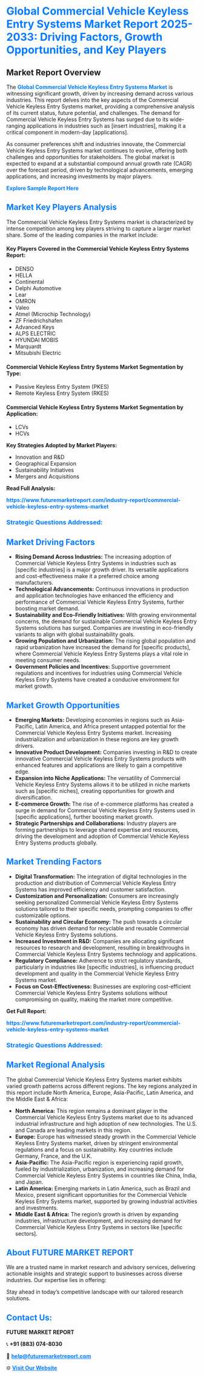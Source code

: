 <h1 style="color: #007BFF;">Global Commercial Vehicle Keyless Entry Systems Market Report 2025-2033: Driving Factors, Growth Opportunities, and Key Players</h1>

<section id="overview">
<h2>Market Report Overview</h2>
<p>The <a href="https://www.futuremarketreport.com/industry-report/commercial-vehicle-keyless-entry-systems-market" style="color: #007BFF; text-decoration: none;"><strong>Global Commercial Vehicle Keyless Entry Systems Market</strong></a> is witnessing significant growth, driven by increasing demand across various industries. This report delves into the key aspects of the Commercial Vehicle Keyless Entry Systems market, providing a comprehensive analysis of its current status, future potential, and challenges. The demand for Commercial Vehicle Keyless Entry Systems has surged due to its wide-ranging applications in industries such as [insert industries], making it a critical component in modern-day [applications].</p>
<p>As consumer preferences shift and industries innovate, the Commercial Vehicle Keyless Entry Systems market continues to evolve, offering both challenges and opportunities for stakeholders. The global market is expected to expand at a substantial compound annual growth rate (CAGR) over the forecast period, driven by technological advancements, emerging applications, and increasing investments by major players.</p>
</section>

<section id="overview">
<p><a href="https://www.futuremarketreport.com/request-sample/reportId=93023" style="color: #007BFF; text-decoration: none;"><strong>Explore Sample Report Here</strong></a></p>
</section>

<section id="key-players">
<h2 style="color: #007BFF;">Market Key Players Analysis</h2>
<p>The Commercial Vehicle Keyless Entry Systems market is characterized by intense competition among key players striving to capture a larger market share. Some of the leading companies in the market include:</p>
<h4>Key Players Covered in the Commercial Vehicle Keyless Entry Systems Report:</h4>
<ul><li>DENSO</li><li>HELLA</li><li>Continental</li><li>Delphi Automotive</li><li>Lear</li><li>OMRON</li><li>Valeo</li><li>Atmel (Microchip Technology)</li><li>ZF Friedrichshafen</li><li>Advanced Keys</li><li>ALPS ELECTRIC</li><li>HYUNDAI MOBIS</li><li>Marquardt</li><li>Mitsubishi Electric</li></ul>
<h4>Commercial Vehicle Keyless Entry Systems Market Segmentation by Type:</h4>
<ul><li>Passive Keyless Entry System (PKES)</li><li>Remote Keyless Entry System (RKES)</li></ul>

<h4>Commercial Vehicle Keyless Entry Systems Market Segmentation by Application:</h4>
<ul><li>LCVs</li><li>HCVs</li></ul>
<p><strong>Key Strategies Adopted by Market Players:</strong></p>
<ul>
<li>Innovation and R&D</li>
<li>Geographical Expansion</li>
<li>Sustainability Initiatives</li>
<li>Mergers and Acquisitions</li>
</ul>
</section>

<section>
<p><strong>Read Full Analysis: </strong></p><a href="https://www.futuremarketreport.com/industry-report/commercial-vehicle-keyless-entry-systems-market" style="color: #007BFF; text-decoration: none;"><strong>https://www.futuremarketreport.com/industry-report/commercial-vehicle-keyless-entry-systems-market</strong></a>
<h3 style="color: #007BFF;">Strategic Questions Addressed:</h3>
</section>

<section id="driving-factors">
<h2 style="color: #007BFF;">Market Driving Factors</h2>
<ul>
<li><strong>Rising Demand Across Industries:</strong> The increasing adoption of Commercial Vehicle Keyless Entry Systems in industries such as [specific industries] is a major growth driver. Its versatile applications and cost-effectiveness make it a preferred choice among manufacturers.</li>
<li><strong>Technological Advancements:</strong> Continuous innovations in production and application technologies have enhanced the efficiency and performance of Commercial Vehicle Keyless Entry Systems, further boosting market demand.</li>
<li><strong>Sustainability and Eco-Friendly Initiatives:</strong> With growing environmental concerns, the demand for sustainable Commercial Vehicle Keyless Entry Systems solutions has surged. Companies are investing in eco-friendly variants to align with global sustainability goals.</li>
<li><strong>Growing Population and Urbanization:</strong> The rising global population and rapid urbanization have increased the demand for [specific products], where Commercial Vehicle Keyless Entry Systems plays a vital role in meeting consumer needs.</li>
<li><strong>Government Policies and Incentives:</strong> Supportive government regulations and incentives for industries using Commercial Vehicle Keyless Entry Systems have created a conducive environment for market growth.</li>
</ul>
</section>

<section id="growth-opportunities">
<h2 style="color: #007BFF;">Market Growth Opportunities</h2>
<ul>
<li><strong>Emerging Markets:</strong> Developing economies in regions such as Asia-Pacific, Latin America, and Africa present untapped potential for the Commercial Vehicle Keyless Entry Systems market. Increasing industrialization and urbanization in these regions are key growth drivers.</li>
<li><strong>Innovative Product Development:</strong> Companies investing in R&D to create innovative Commercial Vehicle Keyless Entry Systems products with enhanced features and applications are likely to gain a competitive edge.</li>
<li><strong>Expansion into Niche Applications:</strong> The versatility of Commercial Vehicle Keyless Entry Systems allows it to be utilized in niche markets such as [specific niches], creating opportunities for growth and diversification.</li>
<li><strong>E-commerce Growth:</strong> The rise of e-commerce platforms has created a surge in demand for Commercial Vehicle Keyless Entry Systems used in [specific applications], further boosting market growth.</li>
<li><strong>Strategic Partnerships and Collaborations:</strong> Industry players are forming partnerships to leverage shared expertise and resources, driving the development and adoption of Commercial Vehicle Keyless Entry Systems products globally.</li>
</ul>
</section>

<section id="trending-factors">
<h2 style="color: #007BFF;">Market Trending Factors</h2>
<ul>
<li><strong>Digital Transformation:</strong> The integration of digital technologies in the production and distribution of Commercial Vehicle Keyless Entry Systems has improved efficiency and customer satisfaction.</li>
<li><strong>Customization and Personalization:</strong> Consumers are increasingly seeking personalized Commercial Vehicle Keyless Entry Systems solutions tailored to their specific needs, prompting companies to offer customizable options.</li>
<li><strong>Sustainability and Circular Economy:</strong> The push towards a circular economy has driven demand for recyclable and reusable Commercial Vehicle Keyless Entry Systems solutions.</li>
<li><strong>Increased Investment in R&D:</strong> Companies are allocating significant resources to research and development, resulting in breakthroughs in Commercial Vehicle Keyless Entry Systems technology and applications.</li>
<li><strong>Regulatory Compliance:</strong> Adherence to strict regulatory standards, particularly in industries like [specific industries], is influencing product development and quality in the Commercial Vehicle Keyless Entry Systems market.</li>
<li><strong>Focus on Cost-Effectiveness:</strong> Businesses are exploring cost-efficient Commercial Vehicle Keyless Entry Systems solutions without compromising on quality, making the market more competitive.</li>
</ul>
</section>

<section>
<p><strong>Get Full Report: </strong></p><a href="https://www.futuremarketreport.com/industry-report/commercial-vehicle-keyless-entry-systems-market" style="color: #007BFF; text-decoration: none;"><strong>https://www.futuremarketreport.com/industry-report/commercial-vehicle-keyless-entry-systems-market</strong></a>
<h3 style="color: #007BFF;">Strategic Questions Addressed:</h3>
</section>


<section id="regional-analysis">
<h2 style="color: #007BFF;">Market Regional Analysis</h2>
<p>The global Commercial Vehicle Keyless Entry Systems market exhibits varied growth patterns across different regions. The key regions analyzed in this report include North America, Europe, Asia-Pacific, Latin America, and the Middle East & Africa:</p>
<ul>
<li><strong>North America:</strong> This region remains a dominant player in the Commercial Vehicle Keyless Entry Systems market due to its advanced industrial infrastructure and high adoption of new technologies. The U.S. and Canada are leading markets in this region.</li>
<li><strong>Europe:</strong> Europe has witnessed steady growth in the Commercial Vehicle Keyless Entry Systems market, driven by stringent environmental regulations and a focus on sustainability. Key countries include Germany, France, and the U.K.</li>
<li><strong>Asia-Pacific:</strong> The Asia-Pacific region is experiencing rapid growth, fueled by industrialization, urbanization, and increasing demand for Commercial Vehicle Keyless Entry Systems in countries like China, India, and Japan.</li>
<li><strong>Latin America:</strong> Emerging markets in Latin America, such as Brazil and Mexico, present significant opportunities for the Commercial Vehicle Keyless Entry Systems market, supported by growing industrial activities and investments.</li>
<li><strong>Middle East & Africa:</strong> The region’s growth is driven by expanding industries, infrastructure development, and increasing demand for Commercial Vehicle Keyless Entry Systems in sectors like [specific sectors].</li>
</ul>
</section>

<footer>
<h2 style="color: #007BFF;">About FUTURE MARKET REPORT</h2>
<p>We are a trusted name in market research and advisory services, delivering actionable insights and strategic support to businesses across diverse industries. Our expertise lies in offering:</p>

<p>Stay ahead in today’s competitive landscape with our tailored research solutions.</p>

<h2 style="color: #007BFF;">Contact Us:</h2>
<p><strong>FUTURE MARKET REPORT</strong></p>
<p>📞 <strong>+91 (883) 074-8030</strong></p>
<p>📧 <strong><a href="mailto:help@futuremarketreport.com" style="color: #007BFF;">help@futuremarketreport.com</a></strong></p>
<p>🌐 <strong><a href="https://www.futuremarketreport.com/" style="color: #007BFF;">Visit Our Website</a></strong></p>
</footer>